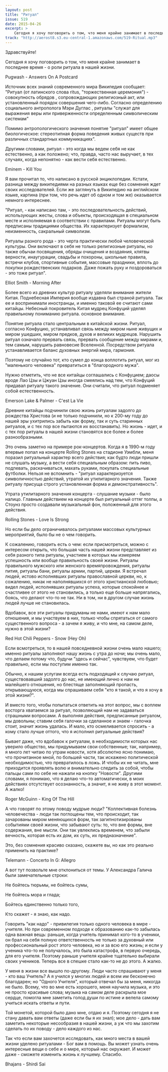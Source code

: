 ```yaml
---
layout: post
title: "Ритуал"
issue: 519
date: 2015-04-26
excerpt: >
    Сегодня я хочу поговорить о том, что меня крайне занимает в последнее время - о роли ритуала в нашей жизни.
track: "http://aerost8.s3.eu-central-1.amazonaws.com/519-Ritual.mp3"
---
```


Здравствуйте!

Сегодня я хочу поговорить о том, что меня крайне занимает в последнее время - о роли ритуала в нашей жизни.

Pugwash - Answers On A Postcard

Источник всех знаний современного мира Википедия сообщает: "Ритуал (от латинского слова ritus, "торжественная церемония") - совокупность обрядов , сопровождающих религиозный акт, или установленный порядок совершения чего-либо. Согласно определению социального антрополога Мэри Дуглас , ритуалы "служат для выражения веры или приверженности определенным символическим системам"

Помимо антропологического значения понятие "ритуал" имеет общее биологическое: стереотипная форма поведения живых существ при различных стандартных коммуникациях".

Другими словами, ритуал - это когда мы ведем себя не как естественно, а как положено; что, правда, часто нас выручает, в тех случаях, когда непонятно - как вести себя естественно.

Eminem - Kill You

Я вам прочитал то, что написано в русской энциклопедии. Кстати, разница между википедиями на разных языках еще без сомнения ждет своих исследователей. Если же заглянуть в Википедию на английском языке, картина (при том, что речь идет об одном и том же) оказывается немного интереснее.

"Ритуал, - как написано там, - это последовательность действий, использующих жесты, слова и объекты, происходящая в специальном месте и исполняемая в соответствии с правилами. Ритуалы могут быть предписаны традициями общества. Их характеризует формализм, неизменность, сакральный символизм.

Ритуалы разного рода - это черта практически любой человеческой культуры. Они включают в себя не только религиозные ритуалы, но также обычаи посвящения, обряды очищения и воздаяния, клятвы верности, инаугурации, свадьбы и похороны, школьные правила, встречи клубов, спортивные события, массовые праздники, вплоть до покупки рождественских подарков. Даже пожать руку и поздороваться - это тоже ритуал".

Elliot Smith - Morning After

Более всего из древних культур ритуалу уделяли внимание жители Китая. Поднебесная Империя вообще издавна был страной ритуала. Так ее и воспринимали иностранцы, и именно таковой ее считают сами китайцы. Небесный покровитель Китая мудрец Конфуций уделял правильному пониманию ритуала. основное внимание.

Понятие ритуала стало центральным в китайской жизни. Ритуал, согласно Конфуцию, устанавливал связь между миром ныне живущих и миром ушедших, миром предков, духов и великих мудрецов. Нарушить ритуал означало прервать связь, прервать сообщение между мирами и, тем самым, нарушить равновесие Вселенной. Посредством ритуала устанавливается баланс духовных энергий мира, гармония.

Поэтому не случайно тот, кто сумел до конца воплотить ритуал, мог из "маленького человека" превратиться в "благородного мужа".

Нужно отметить, что не все китайцы соглашались с Конфуцием; даосы вроде Лао Цзы и Цжуан Цзы иногда смеялись над тем, что Конфуций придавал ритуалу такого значение. Они считали, что ритуал подменяет собой естественность.

Emerson Lake & Palmer - C'est La Vie

Древние китайцы подчинили свою жизнь ритуалам задолго до рождества Христова (и не только подчинили, но к 200-му году до нашей эры ухитрились забыть как форму, так и суть старинных ритуалов, и с тех пор все пытаются их восстанавить). Но жизнь - идет, и с тех пор ритуалы в нашей жизни становятся все более и более разнообразными.

Это очень заметно на примере рок-концертов. Когда я в 1990-м году впервые попал на концерте Rolling Stones на стадионе Уэмбли, меня поразил ритуальный характер всего действия; как будто люди пришли не слушать музыку, а вести себя специальным образом: пить пиво, подпевать, раскачиваться, махать руками, покупать специальные футболки. Нельзя не вспомнить - "ритуал характеризуется символичностью действий, утратой их утилитарного значения. Также ритуалу присуща строго установленная форма и демонстративность".

Утрата утилитарного значения концерта - слушание музыки - было налицо. Главным действием на концерте был ритуальный оттяг толпы, а Стоунз просто создавали музыкальный фон, положенный для этого действия.

Rolling Stones - Love Is Strong

Но если бы дело ограничивалось ритуалами массовых культурных мероприятий, было бы не о чем говорить.

К сожалению, говорить есть о чем: если присмотреться, можно с интересом открыть, что большая часть нашей жизни представляет из себя разного типа ритуалы, участием в которых мы измеряем успешность или вообще правильность своей жизни. Ритуалы правильного мужского или женского времяпровождения, ритуалы пития, ритуалы бани, ритуалы армии, партий, церкви. Я встречал людей, истово исполнявших ритуалы православной церкви, но, к сожалению, никак не наполнявшихся от этого христианской любовью; видел людей, исполнявших ритуалы успеха, которые спокойнее и счастливее от этого не становились, а только еще больше напрягались, боясь, что делают что-то не так. Ни в том, ни в другом случае жизнь людей лучше не становилась.

Вдобавок, все эти ритуалы придуманы не нами, имеют к нам мало отношения, и мы участвуем в них, только чтобы спрятаться от самого существенного вопроса - а зачем я живу, и что мне, на самом деле, нужно в этой жизни?

Red Hot Chili Peppers - Snow (Hey Oh)

Если всмотреться, то в нашей повседневной жизни очень мало нашего; именно ритуалы заполняют нашу жизнь с утра до ночи; мы очень мало, что делаем потому что, будучи "здесь и сейчас", чувствуем, что будет правильно, если мы поступим именно так.

Обычно, к нашим услугам всегда есть подходящий к случаю ритуал, существовавший задолго до нас, не имеющий лично к нам ни малейшего отношения, но блестяще заполняющий пропасть, открывающуюся, когда мы спрашиваем себя "кто я такой, и что я хочу в этой жизни?".

И вместо того, чтобы попытаться ответить на этот вопрос, мы с воплем восторга хватаемся за ритуал, позволяющий нам не задаваться страшными вопросами. А выполняя действия, предписанные ритуалом, мы довольны; ставим себя галочки за сделанное и знаем - галочка стоит, значит жизнь удалась. И мало, кто осмеливается спросить - а кому стало лучше оттого, что я исполнил ритуальные действия?

Бывает даже, что вдобавок к ритуалам, в необходимости которых нас уверило общество, мы придумываем свои собственные; так, например, я много лет читаю по утрам новости, хотя абсолютно ясно понимаю, что прочитанное мной, по большей части, так искажено политической необходимостью, что превратилось в ложь. И чтобы их не читать, мне приходится проявлять волю и внимательно следить за собой, чтобы пальцы сами по себе не нажали на кнопку "Новости". Другими словами, я понимаю, что я делаю что-то автоматически, в моих действиях отсутствует осознанность, а значит, я не живу в этот момент. А жалко!

Roger McGuinn - King Of The Hill

А что говорят по этому поводу мудрые люди? "Коллективная болезнь человечества - люди так поглощены тем, что происходит, так зачарованы миром меняющихся форм, так загипнотизированы событиями своей жизни, что забывают суть: то, что вне формы, вне содержания, вне мысли. Они так увлеклись временем, что забыли вечность, которая есть их дом, их суть, их предназначение".

Это, без сомнения красиво сказано, скажете вы, но как это реально применить на практике?

Telemann - Concerto In G: Allegro

А вот тут позвольте мне отклониться от темы. У Александра Галича были замечательные строки:

Не бойтесь тюрьмы, не бойтесь сумы,

Не бойтесь мора и глада;

Бойтесь единственно только того,

Кто скажет - я знаю, как надо.

Говорить "как надо" - привилегия только одного человека в мире - учителя. Но при современном подходе к образованию как-то забылась одна важная вещь: раньше, когда учитель принимал кого-то в ученики, он брал на себя полную ответственность не только за духовный или профессиональный рост этого человека, но и за всю его жизнь; и если у ученика что-то не получалось, это была катастрофа, в первую очередь, для его учителя. Поэтому раньше учителя крайне тщательно выбирали своих учеников. Теперь все в спешке стало как-то не до этого. А жалко.

У меня в жизни все вышло по-другому. Люди часто спрашивают у меня - кто ваш Учитель? А я учился у многих людей и всем им бесконечно благодарен; но "Одного Учителя", который отвечал бы за меня, никогда не было. Всему, что во мне есть хорошего, меня научила музыка, и это не просто красивые слова; музыка на самом деле раскрыла мое сердце, помогла мне заметить голод души по истине и велела самому учиться искать ответы и пути.

Той монетой, которой было дано мне, отдаю и я. Поэтому сегодня я не стану давать вам ответы (даже если бы я их знал); мое дело - дать вам заметить некоторые несообразия в нашей жизни, а уж что мы захотим сделать по их поводу - дело каждого из нас.

Так что если вам захочется исследовать, как много места в вашей жизни уделено ритуалами - Бог вам в помощь. Вы может узнать очень интересные вещи о себе и о мире, который нас окружает. И может даже - сможете изменить жизнь к лучшему. Спасибо.

Bhajans - Shirdi Sai
